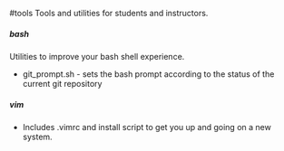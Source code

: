 #tools
Tools and utilities for students and instructors.

<h5>bash</h5>
Utilities to improve your bash shell experience.

<ul>
 <li>git_prompt.sh - sets the bash prompt according to the status of the current git repository</li>
</ul>

<h5>vim</h5>
<ul>
 <li>Includes .vimrc and install script to get you up and going on a new system.</li>
</ul>

